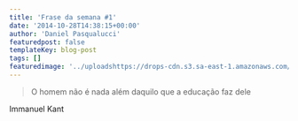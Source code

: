 ```yaml
---
title: 'Frase da semana #1'
date: '2014-10-28T14:38:15+00:00'
author: 'Daniel Pasqualucci'
featuredpost: false
templateKey: blog-post
tags: []
featuredimage: '../uploadshttps://drops-cdn.s3.sa-east-1.amazonaws.com/drops-new/wp-content/uploads/2014/10/28143815/kant-150x150.png'
---
```

> O homem não é nada além daquilo que a educação faz dele

 Immanuel Kant